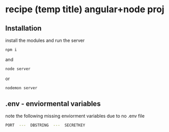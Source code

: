 # recipe (temp title) angular+node proj


## Installation

install the modules and run the server

```bash
npm i  
```
and
```bash
node server 
```
or
```bash
nodemon server 
```

## .env - enviormental variables

note the following missing enviorment variables due to no .env file

```bash
PORT  ---  DBSTRING  ---  SECRETKEY
```
